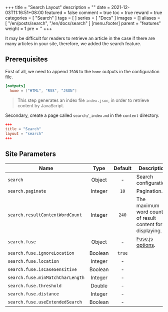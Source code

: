 +++
title = "Search Layout"
description = ""
date = 2021-12-03T11:16:51+08:00
featured = false
comment = true
toc = true
reward = true
categories = [
  "Search"
]
tags = [
]
series = [
  "Docs"
]
images = []
aliases = [
  "/en/posts/search",
  "/en/docs/search"
]
[menu.footer]
  parent = "features"
  weight = 1
  pre = '<i class="fas fa-fw fa-search me-1"></i>'
+++

It may be difficult for readers to retrieve an article in the case if there are many articles in your site, therefore, we added the search feature.

<!--more-->

## Prerequisites

First of all, we need to append `JSON` to the `home` outputs in the configuration file.

```toml
[outputs]
  home = ["HTML", "RSS", "JSON"]
```

> This step generates an index file `index.json`, in order to retrieve content by JavaScript.

Secondary, create a page called `search/_index.md` in the `content` directory.

```toml
+++
title = "Search"
layout = "search"
+++
```

## Site Parameters

| Name | Type | Default | Description
|---|:-:|:-:|---
| `search` | Object | - | Search configuration.
| `search.paginate` | Integer | `10` | Pagination.
| `search.resultContentWordCount` | Integer | `240` | The maximum word count of result content for displaying.
| `search.fuse` | Object | - | [Fuse.js options](https://fusejs.io/api/options.html).
| `search.fuse.ignoreLocation` | Boolean | `true` |
| `search.fuse.location` | Integer | - |
| `search.fuse.isCaseSensitive` | Boolean | - |
| `search.fuse.minMatchCharLength` | Integer | - |
| `search.fuse.threshold` | Double | - |
| `search.fuse.distance` | Integer | - |
| `search.fuse.useExtendedSearch` | Boolean | - |
